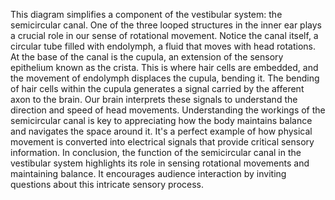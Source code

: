 This diagram simplifies a component of the vestibular system: the semicircular canal. One of the three looped structures in the inner ear plays a crucial role in our sense of rotational movement.
Notice the canal itself, a circular tube filled with endolymph, a fluid that moves with head rotations. At the base of the canal is the cupula, an extension of the sensory epithelium known as the crista. This is where hair cells are embedded, and the movement of endolymph displaces the cupula, bending it.
The bending of hair cells within the cupula generates a signal carried by the afferent axon to the brain. Our brain interprets these signals to understand the direction and speed of head movements.
Understanding the workings of the semicircular canal is key to appreciating how the body maintains balance and navigates the space around it. It's a perfect example of how physical movement is converted into electrical signals that provide critical sensory information.
In conclusion, the function of the semicircular canal in the vestibular system highlights its role in sensing rotational movements and maintaining balance. It encourages audience interaction by inviting questions about this intricate sensory process.